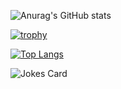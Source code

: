![Anurag's GitHub stats](https://github-readme-stats.vercel.app/api?username=emad555&show_icons=true&theme=radical)

<!-- ![](https://komarev.com/ghpvc/?username=emad555&color=green) -->

[![trophy](https://github-profile-trophy.vercel.app/?username=ryo-ma&theme=onedark)]([https://github.com/ryo-ma/github-profile-trophy](https://www.emad-alomari.com/))

[![Top Langs](https://github-readme-stats.vercel.app/api/top-langs/?username=emad555&hide_progress=true)]([https://github.com/anuraghazra/github-readme-stats](https://www.emad-alomari.com/))

<!-- HTML -->
<img src="https://readme-jokes.vercel.app/api" alt="Jokes Card" />
